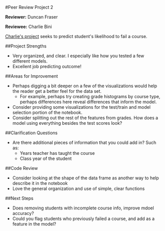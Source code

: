 #Peer Review Project 2

**Reviewer:** Duncan Fraser 

**Reviewee:** Charlie Bini

[Charlie's project](http://nbviewer.ipython.org/github/cbini/datascience/blob/master/projects/project2/Failure%20Prediction%20Model.ipynb) seeks to predict student's likelihood to fail a course. 

##Project Strengths

* Very organized, and clear. I especially like how you tested a few different models.
* Excellent job predicting outcome!

##Areas for Improvement 

* Perhaps digging a bit deeper on a few of the visualizations would help the reader get a better feel for the data set.
	* For example, perhaps try creating grade histograms by course type, perhaps differences here reveal differences that inform the model.
* Consider providing some visualizations for the test/train and model selection portion of the notebook.
* Consider splitting out the rest of the features from grades.  How does a model using everything besides the test scores look?


##Clarification Questions

* Are there additional pieces of information that you could add in? Such as:
	* Years teacher has taught the course
	* Class year of the student 

##Code Review

* Consider looking at the shape of the data frame as another way to help describe it in the notebook
* Love the general organization and use of simple, clear functions

##Next Steps

* Does removing students with incomplete course info, improve mdoel accuracy?
* Could you flag students who previously failed a course, and add as a feature in the model?